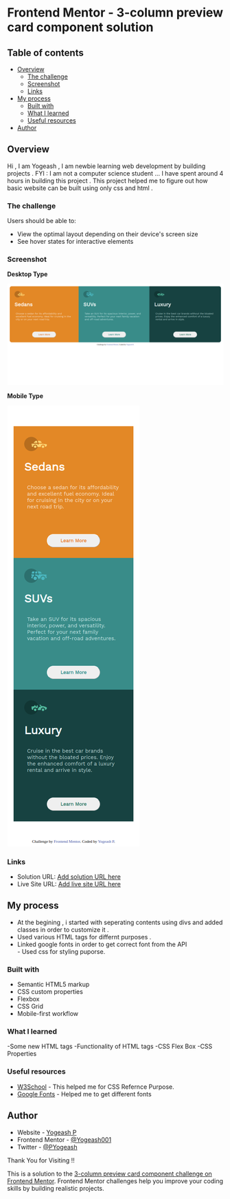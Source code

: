 # Frontend Mentor - 3-column preview card component solution

## Table of contents

- [Overview](#overview)
  - [The challenge](#the-challenge)
  - [Screenshot](#screenshot)
  - [Links](#links)
- [My process](#my-process)
  - [Built with](#built-with)
  - [What I learned](#what-i-learned)
  - [Useful resources](#useful-resources)
- [Author](#author)

## Overview

Hi , I am Yogeash , I am newbie learning web development by building projects . FYI : I am not a computer science student ... 
I have spent around 4 hours in building this project .
This project helped me to figure out how basic website can be built using only css and html .


### The challenge

Users should be able to:

- View the optimal layout depending on their device's screen size
- See hover states for interactive elements

### Screenshot

**Desktop Type**

<img src = "./images/Screenshot_desktop.png" alt = "Desktop-screenshot">

**Mobile Type**

<img src = "./images/Screenshot_mobile.png" alt = "Mobile-screenshot">


### Links

- Solution URL: [Add solution URL here](https://your-solution-url.com)
- Live Site URL: [Add live site URL here](https://your-live-site-url.com)

## My process
<ul>
<li>At the begining , i started with seperating contents using divs and added classes in order to customize it .</li>
<li>Used various HTML tags for differnt purposes . </li>
<li>Linked google fonts in order to get correct font from the API </li>
- Used css for styling puporse.
</ul>


### Built with

- Semantic HTML5 markup
- CSS custom properties
- Flexbox
- CSS Grid
- Mobile-first workflow


### What I learned

-Some new HTML tags
-Functionality of HTML tags
-CSS Flex Box
-CSS Properties



### Useful resources

- [W3School](https://www.w3schools.com/css/default.asp) - This helped me for CSS Refernce Purpose.
- [Google Fonts](https://www.example.com) - Helped me to get different fonts


## Author

- Website - [Yogeash P](hwww.linkedin.com/in/yogeashp)
- Frontend Mentor - [@Yogeash001](https://www.frontendmentor.io/profile/Yogeash001)
- Twitter - [@PYogeash](https://twitter.com/PYogeash)

Thank You for Visiting !!

This is a solution to the [3-column preview card component challenge on Frontend Mentor](https://www.frontendmentor.io/challenges/3column-preview-card-component-pH92eAR2-). Frontend Mentor challenges help you improve your coding skills by building realistic projects. 